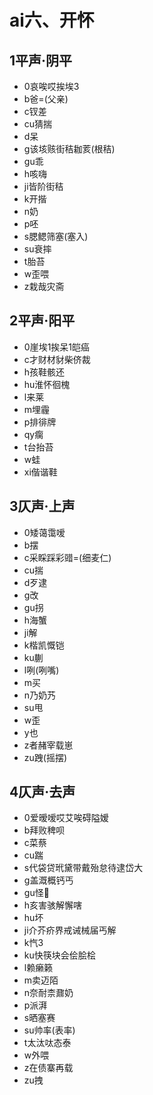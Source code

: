 ﻿# ai六、开怀
## 1平声·阴平
- 0哀唉哎挨埃3
- b爸=(父亲)
- c钗差
- cu猜揣
- d呆
- g该垓赅街秸耞荄(根秸) 
- gu乖
- h咳嗨
- ji皆阶街秸
- k开揩
- n奶
- p呸
- s腮鳃筛塞(塞入) 
- su衰摔
- t胎苔
- w歪喂
- z栽哉灾斋
## 2平声·阳平
- 0崖埃1挨呆1皑癌
- c才财材豺柴侪裁
- h孩鞋骸还
- hu淮怀徊槐
- l来莱
- m埋霾
- p排徘牌
- qy瘸
- t台抬苔
- w蛙
- xi偕谐鞋
## 3仄声·上声
- 0矮蔼霭嗳
- b摆
- c采睬踩彩䜺=(细麦仁) 
- cu揣
- d歹逮
- g改
- gu拐
- h海蟹
- ji解
- k楷凯慨铠
- ku蒯
- l咧(咧嘴)
- m买
- n乃奶艿
- su甩
- w歪
- y也
- z者赭宰载崽
- zu跩(摇摆)
## 4仄声·去声
- 0爱暧嗳哎艾唉碍隘嫒
- b拜败稗呗
- c菜蔡
- cu踹
- s代袋贷玳黛带戴殆怠待逮岱大
- g盖溉概钙丐
- gu怪𲄗
- h亥害骇解懈嗐
- hu坏
- ji介芥疥界戒诫械届丐解
- k忾3
- ku快筷块会侩脍桧
- l赖癞籁
- m卖迈陌
- n奈耐柰鼐奶
- p派湃
- s晒塞赛
- su帅率(表率) 
- t太汰呔态泰
- w外喂
- z在债寨再载
- zu拽
